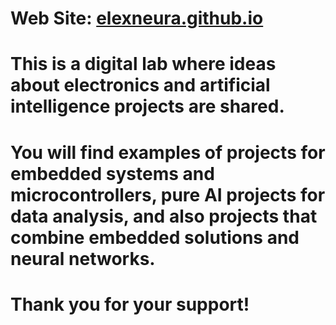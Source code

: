 # Web Site: [elexneura.github.io](https://elexneura.github.io)

# This is a digital lab where ideas about electronics and artificial intelligence projects are shared.

# You will find examples of projects for embedded systems and microcontrollers, pure AI projects for data analysis, and also projects that combine embedded solutions and neural networks.

# Thank you for your support!



